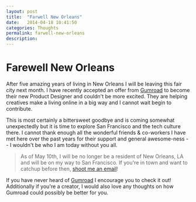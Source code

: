 ```yaml
---
layout: post
title:  "Farwell New Orleans"
date:   2014-04-18 10:41:50
categories: Thoughts
permalink: farwell-new-orleans
description: 
---
```


Farewell New Orleans
==========

After five amazing years of living in New Orleans I will be leaving this fair city next month. I have recently accepted an offer from [Gumroad](https://www.gumroad.com) to become their new Product Designer and couldn't be more excited. They are helping creatives make a living online in a big way and I cannot wait begin to contribute. 

This is most certainly a bittersweet goodbye and is coming somewhat unexpectedly but it is time to explore San Francisco and the tech culture there. I cannot thank enough all the wonderful friends & co-workers I have met here over the past years for their support and general awesome-ness -- I wouldn't be who I am today without you all. 

> As of May 10th, I will be no longer be a resident of New Orleans, LA and will be on my way to San Francisco. If you're in town and want to catchup before then, [shoot me an email](mailto:hey@hey.al)! 

If you have never heard of [Gumroad](https://gumroad.com/) I encourage you to check it out! Additionally if you're a creator, I would also love any thoughts on how Gumroad could possibly be better for you.

